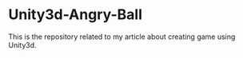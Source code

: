 # Unity3d-Angry-Ball
This is the repository related to my article about creating game using Unity3d.
